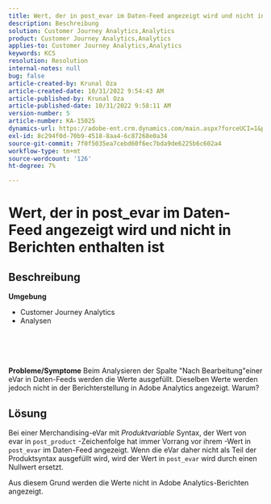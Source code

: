 ```yaml
---
title: Wert, der in post_evar im Daten-Feed angezeigt wird und nicht in Berichten enthalten ist
description: Beschreibung
solution: Customer Journey Analytics,Analytics
product: Customer Journey Analytics,Analytics
applies-to: Customer Journey Analytics,Analytics
keywords: KCS
resolution: Resolution
internal-notes: null
bug: false
article-created-by: Krunal Oza
article-created-date: 10/31/2022 9:54:43 AM
article-published-by: Krunal Oza
article-published-date: 10/31/2022 9:58:11 AM
version-number: 5
article-number: KA-15025
dynamics-url: https://adobe-ent.crm.dynamics.com/main.aspx?forceUCI=1&pagetype=entityrecord&etn=knowledgearticle&id=ee127e05-0259-ed11-9561-6045bd0067ea
exl-id: 8c294f0d-70b9-4518-8aa4-6c87268e0a34
source-git-commit: 7f0f5035ea7cebd60f6ec7bda9de6225b6c602a4
workflow-type: tm+mt
source-wordcount: '126'
ht-degree: 7%

---
```


# Wert, der in post_evar im Daten-Feed angezeigt wird und nicht in Berichten enthalten ist

## Beschreibung

<b>Umgebung</b>
- Customer Journey Analytics
- Analysen

<br><br> <br><br><b>Probleme/Symptome</b>
Beim Analysieren der Spalte &quot;Nach Bearbeitung&quot;einer eVar in Daten-Feeds werden die Werte ausgefüllt. Dieselben Werte werden jedoch nicht in der Berichterstellung in Adobe Analytics angezeigt. Warum?






## Lösung


Bei einer Merchandising-eVar mit *Produktvariable* Syntax, der Wert von evar in `post_product` -Zeichenfolge hat immer Vorrang vor ihrem -Wert in `post_evar` im Daten-Feed angezeigt. Wenn die eVar daher nicht als Teil der Produktsyntax ausgefüllt wird, wird der Wert in `post_evar` wird durch einen Nullwert ersetzt.

Aus diesem Grund werden die Werte nicht in Adobe Analytics-Berichten angezeigt.
